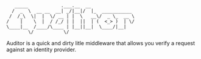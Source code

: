 ```
   _____            .___.__  __                
  /  _  \  __ __  __| _/|__|/  |_  ___________ 
 /  /_\  \|  |  \/ __ | |  \   __\/  _ \_  __ \
/    |    \  |  / /_/ | |  ||  | (  <_> )  | \/
\____|__  /____/\____ | |__||__|  \____/|__|   
        \/           \/                        
```

Auditor is a quick and dirty litle middleware that allows you verify a request against an identity provider.
